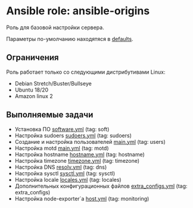 # Ansible role: ansible-origins

Роль для базовой настройки сервера.

Параметры по-умолчанию находятяся в [defaults](defaults/main.yml).

## Ограничения

Роль работает только со следующими дистрибутивами Linux:

- Debian Stretch/Buster/Bullseye
- Ubuntu 18/20
- Amazon linux 2

## Выполняемые задачи

- Установка ПО [software.yml](tasks/software.yml) (tag: soft)
- Настройка sudoers [sudoers.yml](tasks/sudoers.yml) (tag: sudoers)
- Создание и настройка пользователей [main.yml](tasks/main.yml#lines-5) (tag: users)
- Настройка motd [main.yml](tasks/main.yml#lines-49) (tag: motd)
- Настройка hostname [hostname.yml](tasks/hostname.yml) (tag: hostname)
- Настройка timezone [timezone.yml](tasks/timezone.yml) (tag: timezone)
- Настройка DNS [resolv.yml](tasks/resolv.yml) (tag: dns)
- Настройка sysctl [sysctl.yml](tasks/sysctl.yml) (tag: sysctl)
- Настройка locale [locales.yml](tasks/locales.yml) (tag: locales)
- Дополнительных конфигурационных файлов [extra_configs.yml](tasks/extra_configs.yml) (tag: extra_configs)
- Настройка node-exporter`а [host.yml](tasks/monitoring/host.yml) (tag: monitoring)
